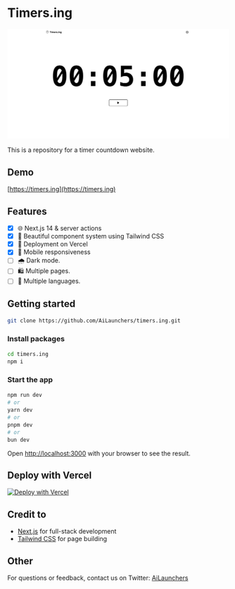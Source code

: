 # Timers.ing

![timers.ing thumb](src/app/timers.ing.jpg)

This is a repository for a timer countdown website.

## Demo
[https://timers.ing](https://timers.ing)

## Features
- [x] 🌐 Next.js 14 & server actions
- [x] 🎨 Beautiful component system using Tailwind CSS
- [x] 🚀 Deployment on Vercel
- [x] 📱 Mobile responsiveness
- [ ] 🌧 Dark mode.
- [ ] 🛍 Multiple pages.
- [ ] 🚪 Multiple languages.

## Getting started

```bash
git clone https://github.com/AiLaunchers/timers.ing.git
```
### Install packages

```bash
cd timers.ing
npm i
```

### Start the app

```bash
npm run dev
# or
yarn dev
# or
pnpm dev
# or
bun dev
```
Open [http://localhost:3000](http://localhost:3000) with your browser to see the result.

## Deploy with Vercel

[![Deploy with Vercel](https://vercel.com/button)](https://vercel.com/new/clone?repository-url=https%3A%2F%2Fgithub.com%2FAiLaunchers%2Ftimers.ing)

## Credit to

- [Next.js](https://nextjs.org/docs) for full-stack development
- [Tailwind CSS](https://tailwindcss.com/) for page building

## Other

For questions or feedback, contact us on Twitter: [AiLaunchers](https://twitter.com/AiLaunchers)

